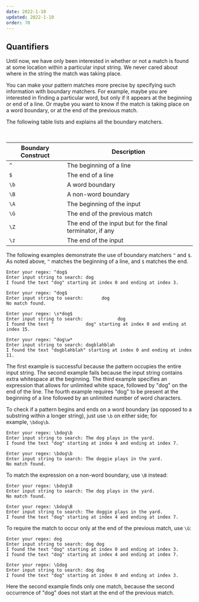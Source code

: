 ```yaml
---
date: 2022-1-10
updated: 2022-1-10
order: 70
---
```

## Quantifiers

Until now, we have only been interested in whether or not a match is found at some location within a particular input string. We never cared about where in the string the match was taking place.

You can make your pattern matches more precise by specifying such information with boundary matchers. For example, maybe you are interested in finding a particular word, but only if it appears at the beginning or end of a line. Or maybe you want to know if the match is taking place on a word boundary, or at the end of the previous match.

The following table lists and explains all the boundary matchers.

 

|Boundary Construct|Description|
|---|---|
|`^`|The beginning of a line|
|`$`|The end of a line|
|`\b`|A word boundary|
|`\B`|A non-word boundary|
|`\A`|The beginning of the input|
|`\G`|The end of the previous match|
|`\Z`|The end of the input but for the final terminator, if any|
|`\z`|The end of the input|

The following examples demonstrate the use of boundary matchers `^` and `$`. As noted above, `^` matches the beginning of a line, and `$` matches the end.

```shell
Enter your regex: ^dog$
Enter input string to search: dog
I found the text "dog" starting at index 0 and ending at index 3.

Enter your regex: ^dog$
Enter input string to search:       dog
No match found.

Enter your regex: \s*dog$
Enter input string to search:             dog
I found the text "            dog" starting at index 0 and ending at index 15.

Enter your regex: ^dog\w*
Enter input string to search: dogblahblah
I found the text "dogblahblah" starting at index 0 and ending at index 11.
```

The first example is successful because the pattern occupies the entire input string. The second example fails because the input string contains extra whitespace at the beginning. The third example specifies an expression that allows for unlimited white space, followed by "dog" on the end of the line. The fourth example requires "dog" to be present at the beginning of a line followed by an unlimited number of word characters.

To check if a pattern begins and ends on a word boundary (as opposed to a substring within a longer string), just use `\b` on either side; for example, `\bdog\b`.

```shell
Enter your regex: \bdog\b
Enter input string to search: The dog plays in the yard.
I found the text "dog" starting at index 4 and ending at index 7.

Enter your regex: \bdog\b
Enter input string to search: The doggie plays in the yard.
No match found.
```

To match the expression on a non-word boundary, use `\B` instead:

```shell
Enter your regex: \bdog\B
Enter input string to search: The dog plays in the yard.
No match found.

Enter your regex: \bdog\B
Enter input string to search: The doggie plays in the yard.
I found the text "dog" starting at index 4 and ending at index 7.
```

To require the match to occur only at the end of the previous match, use `\G`:

```shell
Enter your regex: dog 
Enter input string to search: dog dog
I found the text "dog" starting at index 0 and ending at index 3.
I found the text "dog" starting at index 4 and ending at index 7.

Enter your regex: \Gdog 
Enter input string to search: dog dog
I found the text "dog" starting at index 0 and ending at index 3.
```

Here the second example finds only one match, because the second occurrence of "dog" does not start at the end of the previous match.
